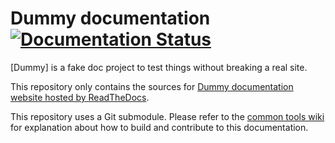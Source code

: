 # Dummy documentation [![Documentation Status](https://readthedocs.com/projects/pegasys-docdumy/badge/?version=latest)](https://pegasys-docdumy.readthedocs-hosted.com/en/latest/?badge=latest)

[Dummy] is a fake doc project to test things without breaking a real site.

This repository only contains the sources for [Dummy documentation website hosted by ReadTheDocs].

This repository uses a Git submodule. Please refer to the [common tools wiki] for explanation about
how to build and contribute to this documentation.

[common tools wiki]: https://github.com/Consensys/doc.common/wiki
[Dummy documentation website hosted by ReadTheDocs]: https://docs.dummy.consensys.net/
